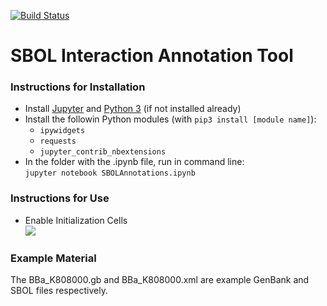 [![Build Status](https://travis-ci.org/TASBE/SBOL-Annotator.svg?branch=master)](https://travis-ci.org/TASBE/SBOL-Annotator)
# SBOL Interaction Annotation Tool
### Instructions for Installation
- Install [Jupyter](https://jupyter.org/install) and [Python 3](https://www.python.org/downloads/) (if not installed already) 
- Install the followin Python modules (with `pip3 install [module name]`): 
  - `ipywidgets` 
  - `requests`
  - `jupyter_contrib_nbextensions`
- In the folder with the .ipynb file, run in command line:  
    `jupyter notebook SBOLAnnotations.ipynb`
### Instructions for Use
- Enable Initialization Cells  
![](enableinitializationcells.gif)
### Example Material
The BBa_K808000.gb and BBa_K808000.xml are example GenBank and SBOL files respectively.
